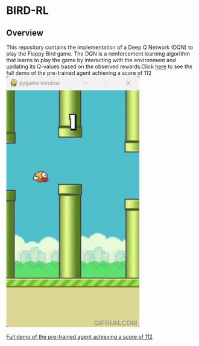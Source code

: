 # BIRD-RL
## Overview
This repository contains the implementation of a Deep Q Network (DQN) to play the Flappy Bird game. The DQN is a reinforcement learning algorithm that learns to play the game by interacting with the environment and updating its Q-values based on the observed rewards.Click [here](http://www.youtube.com/watch?v=9a1lPtSu9Fw) to see the full demo of the pre-trained agent achieving a score of 112
<img src="assets/FlappyBird_with_DQN.gif" alt="Alt text" style="width: 70%; height: 70%;">

[Full demo of the pre-trained agent achieving a score of 112](http://www.youtube.com/watch?v=9a1lPtSu9Fw)
